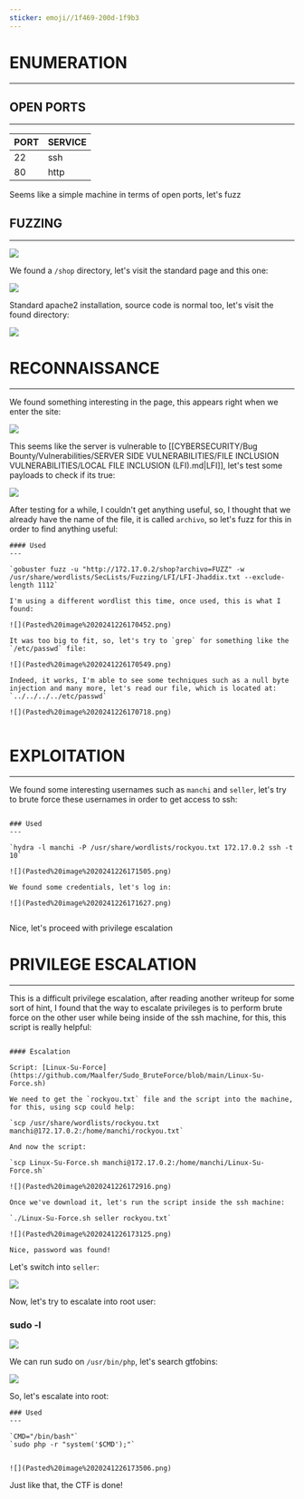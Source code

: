 ```yaml
---
sticker: emoji//1f469-200d-1f9b3
---
```

# ENUMERATION
---

## OPEN PORTS
---


| PORT | SERVICE |
| :--- | :------ |
| 22   | ssh     |
| 80   | http    |

Seems like a simple machine in terms of open ports, let's fuzz

## FUZZING
---

![](Pasted%20image%2020241226164136.png)

We found a `/shop` directory, let's visit the standard page and this one:


![](Pasted%20image%2020241226164213.png)

Standard apache2 installation, source code is normal too, let's visit the found directory:

![](Pasted%20image%2020241226164307.png)



# RECONNAISSANCE
---

We found something interesting in the page, this appears right when we enter the site:

![](Pasted%20image%2020241226164337.png)

This seems like the server is vulnerable to [[CYBERSECURITY/Bug Bounty/Vulnerabilities/SERVER SIDE VULNERABILITIES/FILE INCLUSION VULNERABILITIES/LOCAL FILE INCLUSION (LFI).md|LFI]], let's test some payloads to check if its true:


![](Pasted%20image%2020241226170019.png)

After testing for a while, I couldn't get anything useful, so, I thought that we already have the name of the file, it is called `archivo`, so let's fuzz for this in order to find anything useful:


```ad-hint
#### Used
---

`gobuster fuzz -u "http://172.17.0.2/shop?archivo=FUZZ" -w /usr/share/wordlists/SecLists/Fuzzing/LFI/LFI-Jhaddix.txt --exclude-length 1112`

I'm using a different wordlist this time, once used, this is what I found:

![](Pasted%20image%2020241226170452.png)

It was too big to fit, so, let's try to `grep` for something like the `/etc/passwd` file:

![](Pasted%20image%2020241226170549.png)

Indeed, it works, I'm able to see some techniques such as a null byte injection and many more, let's read our file, which is located at: `../../../../etc/passwd`

![](Pasted%20image%2020241226170718.png)


```



# EXPLOITATION
---


We found some interesting usernames such as `manchi` and `seller`, let's try to brute force these usernames in order to get access to ssh:

```ad-hint

### Used
---

`hydra -l manchi -P /usr/share/wordlists/rockyou.txt 172.17.0.2 ssh -t 10`

![](Pasted%20image%2020241226171505.png)

We found some credentials, let's log in:

![](Pasted%20image%2020241226171627.png)


```


Nice, let's proceed with privilege escalation

# PRIVILEGE ESCALATION
---

This is a difficult privilege escalation, after reading another writeup for some sort of hint, I found that the way to escalate privileges is to perform brute force on the other user while being inside of the ssh machine, for this, this script is really helpful:

```ad-hint

#### Escalation

Script: [Linux-Su-Force](https://github.com/Maalfer/Sudo_BruteForce/blob/main/Linux-Su-Force.sh)

We need to get the `rockyou.txt` file and the script into the machine, for this, using scp could help:

`scp /usr/share/wordlists/rockyou.txt manchi@172.17.0.2:/home/manchi/rockyou.txt`

And now the script: 

`scp Linux-Su-Force.sh manchi@172.17.0.2:/home/manchi/Linux-Su-Force.sh`

![](Pasted%20image%2020241226172916.png)

Once we've download it, let's run the script inside the ssh machine:

`./Linux-Su-Force.sh seller rockyou.txt`

![](Pasted%20image%2020241226173125.png)

Nice, password was found!

```


Let's switch into `seller`:

![](Pasted%20image%2020241226173234.png)

Now, let's try to escalate into root user:

### sudo -l

![](Pasted%20image%2020241226173256.png)

We can run sudo on `/usr/bin/php`, let's search gtfobins:

![](Pasted%20image%2020241226173351.png)

So, let's escalate into root:

```ad-hint
### Used
---

`CMD="/bin/bash"`
`sudo php -r "system('$CMD');"`


![](Pasted%20image%2020241226173506.png)

```

Just like that, the CTF is done!



